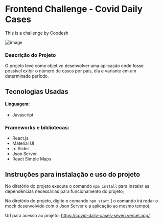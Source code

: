 # Frontend Challenge - Covid Daily Cases

This is a challenge by Coodesh

![image](https://i.ibb.co/rbF3Q0J/aplicacao.png)



### Descrição do Projeto

O projeto teve como objetivo desenvolver uma aplicação onde fosse possível exibir o número de casos por país, dia e variante em um determinado período. 

## Tecnologias Usadas

#### Linguagem: 
* Javascript

### Frameworks e bibliotecas: 
* React.js
* Material UI 
* rc Slider
* Json Server
* React Simple Maps


## Instruções para instalação e uso do projeto

No diretório do projeto execute o comando `npm install` para instalar as dependências necessárias para funcionamento do projeto;

No diretório do projeto, digite o comando  `npm start` ( o comando irá rodar o mock desenvolvido com o Json Server e a aplicação ao mesmo tempo);

Url para acesso ao projeto: https://covid-daily-cases-seven.vercel.app/

